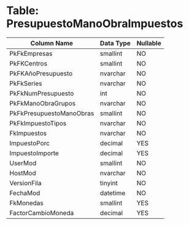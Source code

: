 # Table: PresupuestoManoObraImpuestos

| Column Name | Data Type | Nullable |
|-------------|-----------|----------|
| PkFkEmpresas | smallint | NO |
| PkFKCentros | smallint | NO |
| PkFKAñoPresupuesto | nvarchar | NO |
| PkFkSeries | nvarchar | NO |
| PkFkNumPresupuesto | int | NO |
| PkFkManoObraGrupos | nvarchar | NO |
| PkFkPresupuestoManoObras | smallint | NO |
| PkFkImpuestoTipos | nvarchar | NO |
| FkImpuestos | nvarchar | NO |
| ImpuestoPorc | decimal | YES |
| ImpuestoImporte | decimal | YES |
| UserMod | smallint | NO |
| HostMod | nvarchar | NO |
| VersionFila | tinyint | NO |
| FechaMod | datetime | NO |
| FkMonedas | smallint | YES |
| FactorCambioMoneda | decimal | YES |
